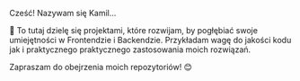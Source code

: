 Cześć! Nazywam się Kamil...

👋 To tutaj dzielę się projektami, które rozwijam, by pogłębiać swoje umiejętności w Frontendzie i Backendzie. Przykładam wagę do jakości kodu jak i praktycznego praktycznego zastosowania moich rozwiązań.

Zapraszam do obejrzenia moich repozytoriów! 😊

<!--
**kbloski/kbloski** is a ✨ _special_ ✨ repository because its `README.md` (this file) appears on your GitHub profile.

Here are some ideas to get you started:

- 🔭 I’m currently working on ...
- 🌱 I’m currently learning ...
- 👯 I’m looking to collaborate on ...
- 🤔 I’m looking for help with ...
- 💬 Ask me about ...
- 📫 How to reach me: ...
- 😄 Pronouns: ...
- ⚡ Fun fact: ...
-->
